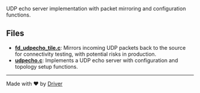 <!--------------------------------------------------------------------------------->
<!-- IMPORTANT: This file is auto-generated by Driver (https://driver.ai). -------->
<!-- Manual edits may be overwritten on future commits. --------------------------->
<!--------------------------------------------------------------------------------->

UDP echo server implementation with packet mirroring and configuration functions.


## Files
- **[fd_udpecho_tile.c](fd_udpecho_tile.c.md)**: Mirrors incoming UDP packets back to the source for connectivity testing, with potential risks in production.
- **[udpecho.c](udpecho.c.md)**: Implements a UDP echo server with configuration and topology setup functions.

---
Made with ❤️ by [Driver](https://www.driver.ai/)